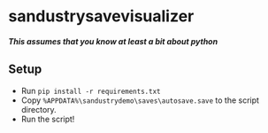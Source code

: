 # sandustrysavevisualizer
#### *This assumes that you know at least a bit about python*
## Setup
- Run ``pip install -r requirements.txt``
- Copy ``%APPDATA%\sandustrydemo\saves\autosave.save`` to the script directory.
- Run the script!
